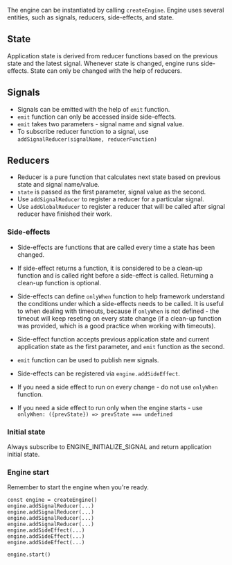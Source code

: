 The engine can be instantiated by calling `createEngine`.
Engine uses several entities, such as signals, reducers, side-effects, and state.

## State

Application state is derived from reducer functions based on the previous state and the latest signal.
Whenever state is changed, engine runs side-effects. State can only be changed with the help of reducers.

## Signals

- Signals can be emitted with the help of `emit` function.
- `emit` function can only be accessed inside side-effects.
- `emit` takes two parameters - signal name and signal value.
- To subscribe reducer function to a signal, use `addSignalReducer(signalName, reducerFunction)`

## Reducers

- Reducer is a pure function that calculates next state based on previous state and signal name/value.
- `state` is passed as the first parameter, signal value as the second.
- Use `addSignalReducer` to register a reducer for a particular signal.
- Use `addGlobalReducer` to register a reducer that will be called after signal reducer have finished their work.

### Side-effects

- Side-effects are functions that are called every time a state has been changed.

- If side-effect returns a function, it is considered to be a clean-up function and is called right before a side-effect is called. Returning a clean-up function is optional.

- Side-effects can define `onlyWhen` function to help framework understand the conditions under which a side-effects needs to be called. It is useful to when dealing with timeouts, because if `onlyWhen` is not defined - the timeout will keep reseting on every state change (if a clean-up function was provided, which is a good practice when working with timeouts).

- Side-effect function accepts previous application state and current application state as the first parameter, and `emit` function as the second.

- `emit` function can be used to publish new signals.

- Side-effects can be registered via `engine.addSideEffect`.

- If you need a side effect to run on every change - do not use `onlyWhen` function.

- If you need a side effect to run only when the engine starts - use `onlyWhen: ({prevState}) => prevState === undefined`

### Initial state

Always subscribe to ENGINE_INITIALIZE_SIGNAL and return application initial state.

### Engine start

Remember to start the engine when you're ready.

```
const engine = createEngine()
engine.addSignalReducer(...)
engine.addSignalReducer(...)
engine.addSignalReducer(...)
engine.addSignalReducer(...)
engine.addSideEffect(...)
engine.addSideEffect(...)
engine.addSideEffect(...)

engine.start()
```
